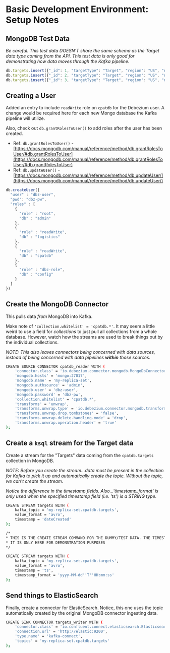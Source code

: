 # Basic Development Environment: Setup Notes

## MongoDB Test Data

_Be careful. This test data DOESN'T share the same schema as the Target data type coming from the API. This test data 
is only good for demonstrating how data moves through the Kafka pipeline._

```js
db.targets.insert({"_id": 1, "targetType": "Target", "region": "US", "name": "Test01", "ts": "2020-04-03T11:20:00"})
db.targets.insert({"_id": 2, "targetType": "Target", "region": "US", "name": "Test02", "ts": "2020-04-03T11:20:00"})
db.targets.insert({"_id": 3, "targetType": "Target", "region": "US", "name": "Test03", "ts": "2020-04-03T11:20:00"})
```

## Creating a User 

Added an entry to include `readWrite` role on `cpatdb` for the Debezium user. A change would be required here for each new 
Mongo database the Kafka pipeline will utilize.

Also, check out `db.grantRolesToUser()` to add roles after the user has been created.

- Ref: `db.grantRolesToUser()` - [https://docs.mongodb.com/manual/reference/method/db.grantRolesToUser/#db.grantRolesToUser](https://docs.mongodb.com/manual/reference/method/db.grantRolesToUser/#db.grantRolesToUser)
- Ref: `db.updateUser()` - [https://docs.mongodb.com/manual/reference/method/db.updateUser/](https://docs.mongodb.com/manual/reference/method/db.updateUser/)

```js
db.createUser({
  "user" : "dbz-user",
  "pwd": "dbz-pw",
  "roles" : [
    {
      "role" : "root",
      "db" : "admin"
    },
    {
      "role" : "readWrite",
      "db" : "logistics"
    },
    {
      "role" : "readWrite",
      "db" : "cpatdb"	
    },
    {
      "role" : "dbz-role",
      "db" : "config"
    }
  ]
})
```

## Create the MongoDB Connector

This pulls data _from_ MongoDB into Kafka.

Make note of `'collection.whitelist' = 'cpatdb.*'`. It may seem a little weird to use a field for _collections_ to just pull all collections
from a whole database. However, watch how the streams are used to break things out by the individual collections.

_NOTE: This also leaves connectors being concerned with data sources, instead of being concerned with data pipelines **within** those sources._

```bash
CREATE SOURCE CONNECTOR cpatdb_reader WITH (
    'connector.class' = 'io.debezium.connector.mongodb.MongoDbConnector',
    'mongodb.hosts' = 'mongo:27017',
    'mongodb.name' = 'my-replica-set',
    'mongodb.authsource' = 'admin',
    'mongodb.user' = 'dbz-user',
    'mongodb.password' = 'dbz-pw',
    'collection.whitelist' = 'cpatdb.*',
    'transforms' = 'unwrap',
    'transforms.unwrap.type' = 'io.debezium.connector.mongodb.transforms.ExtractNewDocumentState',
    'transforms.unwrap.drop.tombstones' = 'false',
    'transforms.unwrap.delete.handling.mode' = 'drop',
    'transforms.unwrap.operation.header' = 'true'
);
```

## Create a `ksql` stream for the Target data

Create a stream for the "Targets" data coming from the `cpatdb.targets` collection in MongoDB. 

_NOTE: Before you create the stream...data must be present in the collection for Kafka to pick it up and automatically create the topic. Without the topic, we can't create the stream._


_Notice the difference in the timestamp fields. Also...'timestamp_format' is only used when the specified timestamp field (i.e. 'ts') is a STRING type._

```bash
CREATE STREAM targets WITH (
    kafka_topic = 'my-replica-set.cpatdb.targets',
    value_format = 'avro',
    timestamp = 'dateCreated'
);
```

```bash
/* 
* THIS IS THE CREATE STREAM COMMAND FOR THE DUMMY/TEST DATA. THE TIMESTAMP WILL PREVENT THIS FROM WORKING FOR REAL CPAT DATA. 
* IT IS ONLY HERE FOR DEMONSTRATION PURPOSES
*/

CREATE STREAM targets WITH (
    kafka_topic = 'my-replica-set.cpatdb.targets',
    value_format = 'avro',
    timestamp = 'ts',
    timestamp_format = 'yyyy-MM-dd''T''HH:mm:ss'
);
```


## Send things to ElasticSearch

Finally, create a connector for ElasticSearch. Notice, this one uses the topic automatically created by the original MongoDB connector ingesting data.

```bash
CREATE SINK CONNECTOR targets_writer WITH (
    'connector.class' = 'io.confluent.connect.elasticsearch.ElasticsearchSinkConnector',
    'connection.url' = 'http://elastic:9200',
    'type.name' = 'kafka-connect',
    'topics' = 'my-replica-set.cpatdb.targets'
);
```